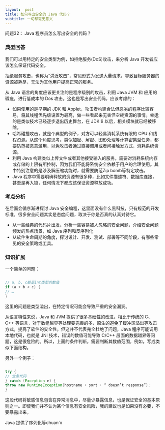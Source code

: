 ```yaml
---
layout:  post
title: 如何写出安全的 Java 代码？
subtitle: 一切都毫无意义
---
```

问题32： Java 程序员怎么写出安全的代码？

### 典型回答
我们可以用特定的安全类型为例，如拒绝服务(DoS)攻击，来分析 Java 开发者应该怎么保证代码安全。

拒绝服务攻击，也称为“洪泛攻击”，常见形式为发送大量请求，导致目标服务器的资源被耗尽，无法为其他用户提高正常的服务。

从 Java 语言的角度应该更关注的是程序级别的攻击，利用 Java JVM 和 应用的瑕疵，进行低成本的 Dos 攻击，这也是写出安全代码，应该考虑的：
* 如果使用的是早期的 JDK 和 Applet，攻击者构建合法但恶劣的程序比较容易，将其线程优先级设置为最高，做一些看起来无害但空耗资源的事情。幸运的是类似技术已经逐步退出历史舞台，在 JDK 9 以后，相关模块就已经被移除。
* 哈希碰撞攻击，就是个典型的例子，对方可以轻易消耗系统有限的 CPU 和线程资源。从这个角度思考，类似加密、解密、图形处理等计算密集型任务，都要防范被恶意滥用，以免攻击者通过直接调用或者间接触发方式，消耗系统资源。
* 利用 Java 构建类似上传文件或者其他接受输入的服务，需要对消耗系统内存或存储的上限有所控制，因为我们不能将系统安全依赖于用户的合理使用。其中特别注意的是涉及解压缩功能时，就需要防范Zip bomb等特定攻击。
* Java 程序中需要明确释放的资源有很多种，比如文件描述符、数据库连接，甚至是再入锁，任何情况下都应该保证资源释放成功。

### 考点分析

在后面会循序渐进探讨 Java 安全编程，这里面没有什么黑科技，只有规范的开发标准，很多安全问题其实是态度问题，取决于你是否真的认真对待它。

* 从一些经典的代码片出发，分析一些容易被人忽略的安全问题，介绍安全问题频发的热点场景，如 Java 序列和反序列化
* 从软件生命周期的角度，探讨设计、开发、测试、部署等不同阶段，有哪些常见的安全策略或工具。

### 知识扩展

一个简单的问题：
~~~ java

// a, b, c都是int类型的数值
if (a + b < c) {
// …
}
~~~

这里的问题是类型溢出，在特定情况可能会导致严重的安全漏洞。

从语言特性来说，Java 和 JVM 提供了很多基础性的改进，相比于传统的 C、C++ 等语言，对于数组越界等处理要完善的多，原生的避免了缓冲区溢出等攻击方式，提高了软件的安全性。但这并不代表完全杜绝了问题，Java 程序可能调用本地代码，也就是 JNI 技术，错误的数值可能导致 C/C++ 层面的数据越界等问题，这是很危险的。所以，上面的条件判断，需要判断其数值范围，例如，写成类似下面结构。

另外一个例子：
~~~ java

try {
// 业务代码
} catch (Exception e) {
throw new RuntimeException(hostname + port + “ doesn’t response”);
}
~~~

这段代码将敏感信息包含在异常消息中，尽量少暴露信息，也是保证安全的基本原则之一。即使我们并不认为某个信息有安全风险，我的建议也是如果没有必要，不要暴露出来。


Java 提供了序列化等chuan'x
